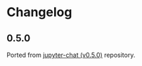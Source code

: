 # Changelog

<!-- <START NEW CHANGELOG ENTRY> -->

## 0.5.0

Ported from [jupyter-chat (v0.5.0)](https://github.com/jupyterlab/jupyter-chat/releases/tag/v0.5.0) repository.

<!-- <END NEW CHANGELOG ENTRY> -->
